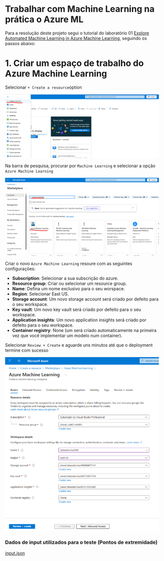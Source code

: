 # Trabalhar com Machine Learning na prática o Azure ML

Para a resolução deste projeto segui o tutorial do laboratório 01 [Explore Automated Machine Learning in Azure Machine Learning](https://microsoftlearning.github.io/mslearn-ai-fundamentals/Instructions/Labs/01-machine-learning.html), seguindo os passos abaixo:

# 1. Criar um espaço de trabalho do Azure Machine Learning

Selecionar `+ Create a resource`option

![](https://github.com/CarlaAlves887/machine-learning-azure-ml/blob/main/Imagem1.png)

Na barra de pesquisa, procurar por `Machine Learning` e selecionar a opção `Azure Machine Learning`

![](https://github.com/CarlaAlves887/machine-learning-azure-ml/blob/main/Imagem2.png)

Criar o novo `Azure Machine Learning` resoure com as seguintes configurações:
- **Subscription**: Selecionar a sua subscrição do azure.
- **Resource group**: Criar ou selecionar um resource group.
- **Name**: Defina um nome exclusivo para o seu worspace.
- **Region**: Selecionar East US.
- **Storage account**: Um novo storage account será criado por defeito para o seu workspace.
- **Key vault**: Um novo key vault será criado por defeito para o seu workspace.
- **Application insights**: Um novo application insights será criado por defeito para o seu workspace.
- **Container registry**: None (um será criado automaticamente na primeira vez que você implementar um modelo num container).

Selecionar `Review + Create` e aguarde uns minutos até que o deployment termine com sucesso

![](https://github.com/CarlaAlves887/machine-learning-azure-ml/blob/main/Imagem3.png)




### Dados de input utilizados para o teste (Pontos de extremidade)

[input.json](https://github.com/CarlaAlves887/machine-learning-azure-ml/blob/main/input.json)

